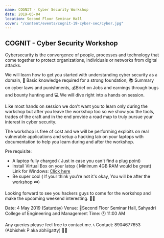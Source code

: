 ```yaml
---
name: COGNIT - Cyber Security Workshop
date: 2019-05-04
location: Second Floor Seminar Hall
cover: "/content/events/cognit-19-cyber-sec/cyber.jpg"
---
```


## COGNIT - Cyber Security Workshop

Cybersecurity is the convergence of people, processes and technology that come together to protect organizations, individuals or networks from digital attacks.

We will learn how to get you started with understanding cyber security as a domain, 🧠 Basic knowledge required for a strong foundation, 📚 Summary on cyber laws and punishments, 💰Brief on Jobs and earnings through bugs and bounty hunting and 💻 We will dive right into a hands on session.

Like most hands on session we don't want you to learn only during the workshop but after you leave the workshop too so we show you the tools, trades of the craft and in the end provide a road map to truly pursue your interest in cyber security.

The workshop is free of cost and we will be performing exploits on real vulnerable applications and setup a hacking lab on your laptops with documentation to help you learn during and after the workshop.

Pre requisite:

- A laptop fully charged ( Just in case you can't find a plug point)
- Install Virtual Box on your latop ( Minimum 4GB RAM would be great)
  Link for Windows: [Click here](https://download.virtualbox.org/virtualbox/6.0.6/VirtualBox-6.0.6-130049-Win.exe)
- Be super cool ( If your think you're not it's okay, You will be after the workshop 🕶)

Looking forward to see you hackers guys to come for the workshop and make the upcoming weekend interesting. 🕵‍♂

Date: 4 May 2019 (Saturday)
Venue: 📍Second Floor Seminar Hall, Sahyadri College of Engineering and Management
Time: 🕚 11:00 AM

Any queries please feel free to contact me. 📞
Contact: 8904677653 (Abhishek P aka abhiigatty) 🧞‍♂
